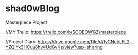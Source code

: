 # shad0wBlog
Masterpiece Project

//MY Trello: https://trello.com/b/SOOEOWGZ/masterpiece

//Project Diary: https://drive.google.com/file/d/1yCNcbLFL2j-YZQlYk3HCuu8hvvUdGvKz/view?usp=sharing
